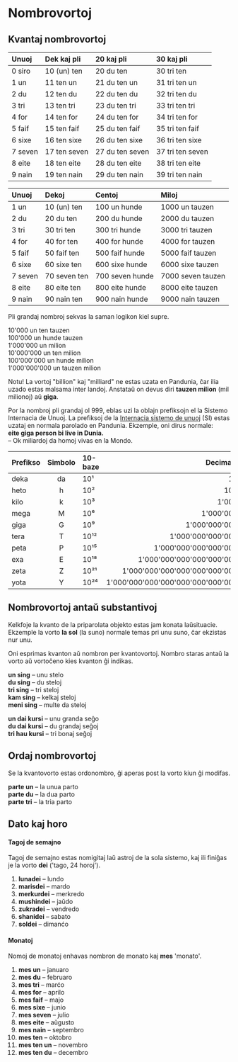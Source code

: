 # Nombrovortoj

## Kvantaj nombrovortoj

| Unuoj        | Dek kaj pli    | 20 kaj pli       | 30 kaj pli         |
|:-------------|:---------------|:-----------------|:-------------------|
| 0 siro       | 10 (un) ten    | 20 du ten        | 30 tri ten         |
| 1 un         | 11 ten un      | 21 du ten un     | 31 tri ten un      |
| 2 du         | 12 ten du      | 22 du ten du     | 32 tri ten du      |
| 3 tri        | 13 ten tri     | 23 du ten tri    | 33 tri ten tri     |
| 4 for        | 14 ten for     | 24 du ten for    | 34 tri ten for     |
| 5 faif       | 15 ten faif    | 25 du ten faif   | 35 tri ten faif    |
| 6 sixe       | 16 ten sixe    | 26 du ten sixe   | 36 tri ten sixe    |
| 7 seven      | 17 ten seven   | 27 du ten seven  | 37 tri ten seven   |
| 8 eite       | 18 ten eite    | 28 du ten eite   | 38 tri ten eite    |
| 9 nain       | 19 ten nain    | 29 du ten nain   | 39 tri ten nain    |

| Unuoj        | Dekoj          | Centoj           | Miloj              |
|:-------------|:---------------|:-----------------|:-------------------|
| 1 un         | 10 (un) ten    | 100 un hunde     | 1000 un tauzen     |
| 2 du         | 20 du ten      | 200 du hunde     | 2000 du tauzen     |
| 3 tri        | 30 tri ten     | 300 tri hunde    | 3000 tri tauzen    |
| 4 for        | 40 for ten     | 400 for hunde    | 4000 for tauzen    |
| 5 faif       | 50 faif ten    | 500 faif hunde   | 5000 faif tauzen   |
| 6 sixe       | 60 sixe ten    | 600 sixe hunde   | 6000 sixe tauzen   |
| 7 seven      | 70 seven ten   | 700 seven hunde  | 7000 seven tauzen  |
| 8 eite       | 80 eite ten    | 800 eite hunde   | 8000 eite tauzen   |
| 9 nain       | 90 nain ten    | 900 nain hunde   | 9000 nain tauzen   |

Pli grandaj nombroj sekvas la saman logikon kiel supre.

10'000 un ten tauzen  
100'000 un hunde tauzen  
1'000'000 un milion  
10'000'000 un ten milion  
100'000'000 un hunde milion  
1'000'000'000 un tauzen milion  

Notu! La vortoj "billion" kaj "milliard" ne estas uzata en Pandunia,
ĉar ilia uzado estas malsama inter landoj.
Anstataŭ on devus diri **tauzen milion** (mil milionoj) aŭ **giga**.

Por la nombroj pli grandaj ol 999, eblas uzi la oblajn prefiksojn el la Sistemo Internacia de Unuoj.
La prefiksoj de la [Internacia sistemo de unuoj](https://eo.wikipedia.org/wiki/Internacia_sistemo_de_unuoj)
(SI) estas uzataj en normala parolado en Pandunia.
Ekzemple, oni dirus normale:  
**eite giga person bi live in Dunia.**  
– Ok miliardoj da homoj vivas en la Mondo.

|Prefikso  |Simbolo  |10-baze  | Decimale                          |
|:---------|:-------:|:--------|----------------------------------:|
| deka     | da      | 10¹     |                                10 |
| heto     | h       | 10²     |                               100 |
| kilo     | k       | 10³     |                             1'000 |
| mega     | M       | 10⁶     |                         1'000'000 |
| giga     | G       | 10⁹     |                     1'000'000'000 |
| tera     | T       | 10¹²    |                 1'000'000'000'000 |
| peta     | P       | 10¹⁵    |             1'000'000'000'000'000 |
| exa      | E       | 10¹⁸    |         1'000'000'000'000'000'000 |
| zeta     | Z       | 10²¹    |     1'000'000'000'000'000'000'000 |
| yota     | Y       | 10²⁴    | 1'000'000'000'000'000'000'000'000 |

## Nombrovortoj antaŭ substantivoj

Kelkfoje la kvanto de la priparolata objekto estas jam konata laŭsituacie.
Ekzemple la vorto **la sol** (la suno) normale temas pri unu suno, ĉar ekzistas nur unu.

Oni esprimas kvanton aŭ nombron per kvantovortoj.
Nombro staras antaŭ la vorto aŭ vortoĉeno kies kvanton ĝi indikas.

**un sing**
– unu stelo  
**du sing**
– du steloj  
**tri sing**
– tri steloj  
**kam sing**
– kelkaj steloj  
**meni sing**
– multe da steloj

**un dai kursi**
– unu granda seĝo  
**du dai kursi**
– du grandaj seĝoj  
**tri hau kursi**
– tri bonaj seĝoj


## Ordaj nombrovortoj

Se la kvantovorto estas ordonombro, ĝi aperas post la vorto kiun ĝi modifas.

**parte un**
– la unua parto  
**parte du**
– la dua parto  
**parte tri**
– la tria parto  

## Dato kaj horo

#### Tagoj de semajno

Tagoj de semajno estas nomigitaj laŭ astroj de la sola sistemo, kaj ili finiĝas je la vorto
**dei**
('tago, 24 horoj').

1. **lunadei**
   – lundo
2. **marisdei**
   – mardo
3. **merkurdei**
   – merkredo
4. **mushindei**
   – jaŭdo
5. **zukradei**
   – vendredo
6. **shanidei**
   – sabato
7. **soldei**
   – dimanćo

#### Monatoj

Nomoj de monatoj enhavas nombron de monato kaj
**mes**
'monato'.

1. **mes un**
   – januaro
2. **mes du**
   – februaro
3. **mes tri**
   – marćo
4. **mes for**
  – aprilo
5. **mes faif**
  – majo
6. **mes sixe**
  – junio
7. **mes seven**
  – julio
8. **mes eite**
  – aŭgusto
9. **mes nain**
  – septembro
10. **mes ten**
  – oktobro
11. **mes ten un**
  – novembro
12. **mes ten du**
  – decembro

